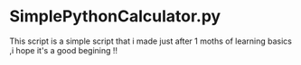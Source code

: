 # SimplePythonCalculator.py
This script is a simple script that i made just after 1 moths of learning basics ,i hope it's a good begining !!
